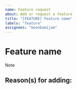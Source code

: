```yaml
---
name: Feature request
about: Add or request a feature
title: "[FEATURE] Feature name"
labels: "feature"
assignees: "moonbamijam"
---
```


# Feature name

> [!NOTE]
>
> <!-- Please provide at least short description of the feature here -->

## Reason(s) for adding:

 <!-- List here all of the reason(s) why I should add this -->
